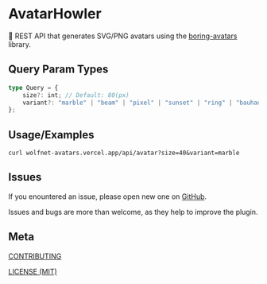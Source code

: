 # AvatarHowler

🍣 REST API that generates SVG/PNG avatars using the [boring-avatars](https://github.com/boringdesigners/boring-avatars) library.

## Query Param Types

```typescript
type Query = {
	size?: int; // Default: 80(px)
	variant?: "marble" | "beam" | "pixel" | "sunset" | "ring" | "bauhaus";
};
```

## Usage/Examples

```shell
curl wolfnet-avatars.vercel.app/api/avatar?size=40&variant=marble
```

## Issues

If you enountered an issue, please open new one on [GitHub](https://github.com/lycahn/howlgen/issues).

Issues and bugs are more than welcome, as they help to improve the plugin.

## Meta

[CONTRIBUTING](/.github/CONTRIBUTING.md)

[LICENSE (MIT)](https://github.com/lycahn/howlgen?tab=MIT-1-ov-file)
